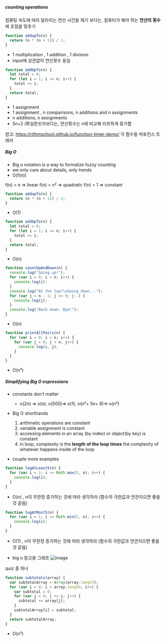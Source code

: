##### counting operations

컴퓨팅 속도에 따라 달라지는 연산 시간을 재기 보다는, 컴퓨터가 해야 하는 **연산의 횟수**에 초점을 맞추기

```javascript
function addupTo(n) {
  return (n * (n + 1)) / 2;
}
```

- 1 multiplication , 1 addition , 1 division
- input에 상관없이 연산횟수 동일

```javascript
function addUpTo(n) {
  let total = 0;
  for (let i = 1; i <= n; i++) {
    total += i;
  }
  return total;
}
```

- 1 assignment
- 1 assignment , n comparisons, n additions and n assignments
- n additions, n assignments
- 5n+2 (확실한숫자보다는, 연산횟수는 n에 비교해 러프하게 증가함

참고: https://rithmschool.github.io/function-timer-demo/ 각 함수들 퍼포먼스 트래커

##### Big O

- Big o notation is a way to formalize fuzzy counting
- we only care about details, only trends
- O(f(n))

f(n) = n => linear
f(n) = n² => quadratic
f(n) = 1 => constant

```javascript
function addupTo(n) {
  return (n * (n + 1)) / 2;
}
```

- O(1)

```javascript
function addUpTo(n) {
  let total = 0;
  for (let i = 1; i <= n; i++) {
    total += i;
  }
  return total;
}
```

- O(n)

```javascript
function countUpAndDown(n) {
  console.log("Going up!");
  for (var i = 0; i < n; i++) {
    console.log(i);
  }
  console.log("At the top!\nGoing down...");
  for (var j = n - 1; j >= 0; j--) {
    console.log(j);
  }
  console.log("Back down. Bye!");
}
```

- O(n)

```javascript
function printAllPairs(n) {
  for (var i = 0; i < n; i++) {
    for (var j = 0; j < n; j++) {
      console.log(i, j);
    }
  }
}
```

- O(n²)

##### Simplifying Big O expressions

- constants don't matter

  - o(2n) => o(n), o(500)=> o(1), o(n²+ 5n+ 8)=> o(n²)

- Big O shorthands

  1. arithmetic operations are constant
  2. variable assignment is constant
  3. accessing elements in an array (by index) or object(by key) is constant
  4. in loop, complexity is the **length of the loop times** the complexity of whatever happens inside of the loop

- couple more examples

```javascript
function logAtLeast5(n) {
  for (var i = 1; i <= Math.max(5, n); i++) {
    console.log(i);
  }
}
```

- O(n) , n이 무한정 증가하는 것에 따라 생각하라 (함수의 극한값과 연관지으면 좋을것 같음)

```javascript
function logAtMost5(n) {
  for (var i = 1; i <= Math.min(5, n); i++) {
    console.log(i);
  }
}
```

- O(1) , n이 무한정 증가하는 것에 따라 생각하라 (함수의 극한값과 연관지으면 좋을것 같음)

- big o 참고용 그래프
  ![image](https://i.imgur.com/VXkPNWj.png)

quiz 중 하나

```javascript
function subtotals(array) {
  var subtotalArray = Array(array.length);
  for (var i = 0; i < array.length; i++) {
    var subtotal = 0;
    for (var j = 0; j <= i; j++) {
      subtotal += array[j];
    }
    subtotalArray[i] = subtotal;
  }
  return subtotalArray;
}
```

- O(n²)
